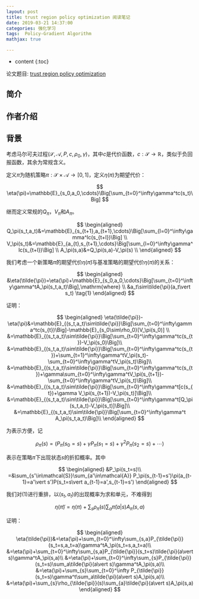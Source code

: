 ```yaml
---
layout: post
title: trust region policy optimization 阅读笔记
date: 2019-03-21 14:37:00
categories: 强化学习
tags:  Policy-Gradient Algorithm 
mathjax: true

---
```


* content
{:toc}

论文题目: [trust region policy optimization](http://proceedings.mlr.press/v37/schulman15.pdf)

## 简介







## 作者介绍

## 背景

考虑马尔可夫过程$(\mathcal{S},\mathcal{A},P,c,\rho_0,\gamma)$，其中$c$是代价函数，$c:\mathcal{S}\to \mathbb{R}$，类似于负回报函数，其余为常规含义。

定义$\pi$为随机策略$\pi:\mathcal{S}\times\mathcal{A}\to[0,1]$，定义$\eta(\pi)$为期望代价：

$$
\eta(\pi)=\mathbb{E}_{s_0,a_0,\cdots}\Big[\sum_{t=0}^\infty\gamma^tc(s_t)\Big]
$$

继而定义常规的$Q_\pi$，$V_\pi$和$A_\pi$。

$$
\begin{aligned}
Q_\pi(s_t,a_t)&=\mathbb{E}_{s_{t+1},a_{t+1},\cdots}\Big[\sum_{l=0}^\infty\gamma^lc(s_{t+l})\Big] \\
V_\pi(s_t)&=\mathbb{E}_{a_{t},s_{t+1},\cdots}\Big[\sum_{l=0}^\infty\gamma^lc(s_{t+l})\Big] \\
A_\pi(s,a)&=Q_\pi(s,a)-V_\pi(s) \\
\end{aligned}
$$

我们考虑一个新策略$\tilde{\pi}$的期望代价$\eta(\tilde{\pi})$与基准策略的期望代价$\eta(\pi)$的关系：

$$
\begin{aligned}
&\eta(\tilde{\pi})=\eta(\pi)+\mathbb{E}_{s_0,a_0,\cdots}\Big[\sum_{t=0}^\infty\gamma^tA_\pi(s_t,a_t)\Big],\mathrm{where} \\
&a_t\sim\tilde{\pi}(a_t\vert s_t)     \tag{1}
\end{aligned}
$$

证明：

$$
\begin{aligned}
\eta(\tilde{\pi})-\eta(\pi)&=\mathbb{E}_{(s_t,a_t)\sim\tilde{\pi}}\Big[\sum_{t=0}^\infty\gamma^tc(s_{t})\Big]-\mathbb{E}_{s_0\sim\rho_0}[V_\pi(s_0)] \\
&=\mathbb{E}_{(s_t,a_t)\sim\tilde{\pi}}\Big[\sum_{t=0}^\infty\gamma^tc(s_{t})-V_\pi(s_0)\Big]\\
&=\mathbb{E}_{(s_t,a_t)\sim\tilde{\pi}}\Big[\sum_{t=0}^\infty\gamma^tc(s_{t})+\sum_{t=1}^\infty\gamma^tV_\pi(s_t)-\sum_{t=0}^\infty\gamma^tV_\pi(s_t)\Big]\\
&=\mathbb{E}_{(s_t,a_t)\sim\tilde{\pi}}\Big[\sum_{t=0}^\infty\gamma^tc(s_{t})+\gamma\sum_{t=0}^\infty\gamma^tV_\pi(s_{t+1})-\sum_{t=0}^\infty\gamma^tV_\pi(s_t)\Big]\\
&=\mathbb{E}_{(s_t,a_t)\sim\tilde{\pi}}\Big[\sum_{t=0}^\infty\gamma^t[c(s_{t})+\gamma V_\pi(s_{t+1})-V_\pi(s_t)]\Big]\\
&=\mathbb{E}_{(s_t,a_t)\sim\tilde{\pi}}\Big[\sum_{t=0}^\infty\gamma^t[Q_\pi(s_t,a_t)-V_\pi(s_t)]\Big]\\
&=\mathbb{E}_{(s_t,a_t)\sim\tilde{\pi}}\Big[\sum_{t=0}^\infty\gamma^t A_\pi(s_t,a_t)\Big]\\
\end{aligned}
$$

为表示方便，记

$$
\rho_\pi(s)=(P_\pi(s_0=s)+\gamma P_\pi(s_1=s)+\gamma^2 P_\pi(s_2=s)+\cdots) 
$$

表示在策略$\pi$下出现状态$s$的折扣概率。其中

$$
\begin{aligned}
&P_\pi(s_t=s)\\
=&\sum_{s'\in\mathcal{S}}\sum_{a'\in\mathcal{A}} P_\pi(s_{t-1}=s')\pi(a_{t-1}=a'\vert s')P(s_t=s\vert a_{t-1}=a',s_{t-1}=s')
\end{aligned}
$$

我们对$(1)$进行重排，以$(s_t,a_t)$的出现概率为求和单元，不难得到

$$
\eta(\tilde{\pi})=\eta(\pi)+\sum_{s}\rho_{\tilde{\pi}}(s)\sum_{a}\tilde{\pi}(a\vert s)A_\pi(s,a)
$$

证明：

$$
\begin{aligned}
\eta(\tilde{\pi})&=\eta(\pi)+\sum_{t=0}^\infty\sum_{s,a}P_{\tilde{\pi}}(s_t=s,a_t=a)\gamma^tA_\pi(s_t=s,a_t=a)\\
&=\eta(\pi)+\sum_{t=0}^\infty\sum_{s,a}P_{\tilde{\pi}}(s_t=s)\tilde{\pi}(a\vert s)\gamma^tA_\pi(s,a)\\
&=\eta(\pi)+\sum_{t=0}^\infty\sum_{s}P_{\tilde{\pi}}(s_t=s)\sum_a\tilde{\pi}(a\vert s)\gamma^tA_\pi(s,a)\\
&=\eta(\pi)+\sum_{s}\sum_{t=0}^\infty P_{\tilde{\pi}}(s_t=s)\gamma^t\sum_a\tilde{\pi}(a\vert s)A_\pi(s,a)\\
&=\eta(\pi)+\sum_{s}\rho_{\tilde{\pi}}(s)\sum_{a}\tilde{\pi}(a\vert s)A_\pi(s,a)
\end{aligned}
$$






